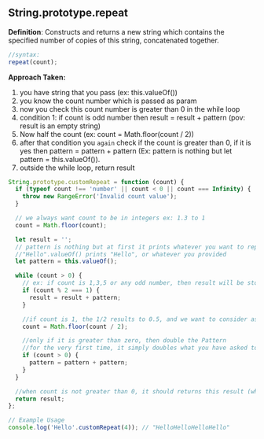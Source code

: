 ## String.prototype.repeat

**Definition**: Constructs and returns a new string which contains the specified number of copies of this string, concatenated together.

```js
//syntax:
repeat(count);
```

<strong>Approach Taken:</strong>

1. you have string that you pass (ex: this.valueOf())
2. you know the count number which is passed as param
3. now you check this count number is greater than 0 in the while loop
4. condition 1: if count is odd number then result = result + pattern (pov: result is an empty string)
5. Now half the count (ex: count = Math.floor(count / 2))
6. after that condition you `again` check if the count is greater than 0, if it is yes then pattern = pattern + pattern (Ex: pattern is nothing but let pattern = this.valueOf()).
7. outside the while loop, return result

```js
String.prototype.customRepeat = function (count) {
  if (typeof count !== 'number' || count < 0 || count === Infinity) {
    throw new RangeError('Invalid count value');
  }

  // we always want count to be in integers ex: 1.3 to 1
  count = Math.floor(count);

  let result = '';
  // pattern is nothing but at first it prints whatever you want to repeat (ex: 'Hello')
  //"Hello".valueOf() prints "Hello", or whatever you provided
  let pattern = this.valueOf();

  while (count > 0) {
    // ex: if count is 1,3,5 or any odd number, then result will be stored with the provided value (ex: "Hello")
    if (count % 2 === 1) {
      result = result + pattern;
    }

    //if count is 1, the 1/2 results to 0.5, and we want to consider as 0, that is the reason for Math.floor here
    count = Math.floor(count / 2);

    //only if it is greater than zero, then double the Pattern
    //for the very first time, it simply doubles what you have asked to repeat (ex: "Hello" + "Hello")
    if (count > 0) {
      pattern = pattern + pattern;
    }
  }

  //when count is not greater than 0, it should returns this result (which is outside of while loop)
  return result;
};

// Example Usage
console.log('Hello'.customRepeat(4)); // "HelloHelloHelloHello"
```
